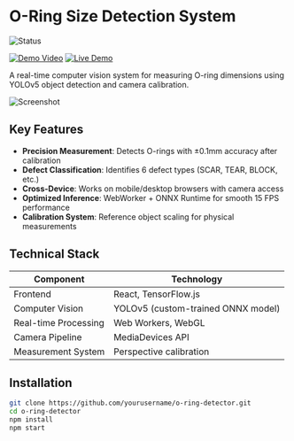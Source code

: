 # O-Ring Size Detection System
![Status](https://img.shields.io/badge/Status-Development-brightgreen)

[![Demo Video](https://img.shields.io/badge/Demo-Video-blue)](https://example.com/demo) 
[![Live Demo](https://img.shields.io/badge/Live-Demo-green)](https://yourdeployment.com)

A real-time computer vision system for measuring O-ring dimensions using YOLOv5 object detection and camera calibration.

![Screenshot](./public/screenshot.png)

## Key Features

- **Precision Measurement**: Detects O-rings with ±0.1mm accuracy after calibration
- **Defect Classification**: Identifies 6 defect types (SCAR, TEAR, BLOCK, etc.)
- **Cross-Device**: Works on mobile/desktop browsers with camera access
- **Optimized Inference**: WebWorker + ONNX Runtime for smooth 15 FPS performance
- **Calibration System**: Reference object scaling for physical measurements

## Technical Stack

| Component               | Technology                          |
|-------------------------|-------------------------------------|
| Frontend                | React, TensorFlow.js                |
| Computer Vision         | YOLOv5 (custom-trained ONNX model)  |
| Real-time Processing    | Web Workers, WebGL                 |
| Camera Pipeline         | MediaDevices API                    |
| Measurement System      | Perspective calibration             |

## Installation

```bash
git clone https://github.com/yourusername/o-ring-detector.git
cd o-ring-detector
npm install
npm start

